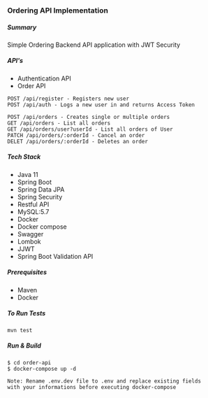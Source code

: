 ### Ordering API Implementation

##### Summary
Simple Ordering Backend API application with JWT Security

##### API's

- Authentication API
- Order API

```
POST /api/register - Registers new user
POST /api/auth - Logs a new user in and returns Access Token

POST /api/orders - Creates single or multiple orders
GET /api/orders - List all orders
GET /api/orders/user?userId - List all orders of User
PATCH /api/orders/:orderId - Cancel an order
DELET /api/orders/:orderId - Deletes an order
```

##### Tech Stack
- Java 11
- Spring Boot
- Spring Data JPA
- Spring Security
- Restful API
- MySQL:5.7
- Docker
- Docker compose
- Swagger
- Lombok
- JJWT
- Spring Boot Validation API

##### Prerequisites
- Maven
- Docker

##### To Run Tests
```
mvn test
```

##### Run & Build
```
$ cd order-api
$ docker-compose up -d
```

```
Note: Rename .env.dev file to .env and replace existing fields 
with your informations before executing docker-compose
```